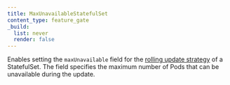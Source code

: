 ```yaml
---
title: MaxUnavailableStatefulSet
content_type: feature_gate
_build:
  list: never
  render: false
---
```

Enables setting the `maxUnavailable` field for the
[rolling update strategy](/docs/concepts/workloads/controllers/statefulset/#rolling-updates)
of a StatefulSet. The field specifies the maximum number of Pods
that can be unavailable during the update.
